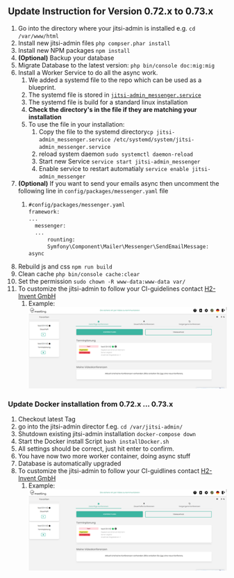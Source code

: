 ## Update Instruction for Version 0.72.x to 0.73.x
1. Go into the directory where your jitsi-admin is installed e.g. `cd /var/www/html`
2. Install new jitsi-admin files `php compser.phar install`
3. Install new NPM packages `npm install`
4. __(Optional)__ Backup your database
5. Migrate Database to the latest version: `php bin/console doc:mig:mig`
6. Install a Worker Service to do all the async work.
   1. We added a systemd file to the repo which can be used as a blueprint.
   2. The systemd file is stored in [`jitsi-admin_messenger.service`](jitsi-admin_messenger.service)
   3. The systemd file is build for a standard linux installation
   4. __Check the directory's in the file if they are matching your installation__
   5. To use the file in your installation:
      1. Copy the file to the systemd directory`cp jitsi-admin_messenger.service /etc/systemd/system/jitsi-admin_messenger.service`
      2. reload system daemon `sudo systemctl daemon-reload`
      3. Start new Service `service start jitsi-admin_messenger`
      4. Enable service to restart automatialy `service enable jitsi-admin_messenger`
7. __(Optional)__ If you want to send your emails async then uncomment the following line in `config/packages/messenger.yaml` file
   1. ```
      #config/packages/messenger.yaml
      framework:
      ...
        messenger:
        ...
            rounting:
            Symfony\Component\Mailer\Messenger\SendEmailMessage:  async
      ```
8. Rebuild js and css `npm run build`
9. Clean cache `php bin/console cache:clear`
10. Set the permission `sudo chown -R www-data:www-data var/`
11. To customize the jitsi-admin to follow your CI-guidelines contact [H2-Invent GmbH](mailto:info@h2-invent.com)
    1. Example:![](docs/images/screenshot_CI.png)

### Update Docker installation from 0.72.x ... 0.73.x

1. Checkout latest Tag 
2. go into the jitsi-admin director f.eg. `cd /var/jitsi-admin/`
3. Shutdown existing jitsi-admin installation `docker-compose down`
4. Start the Docker install Script `bash installDocker.sh`
5. All settings should be correct, just hit enter to confirm.
6. You have now two more worker container, doing async stuff
7. Database is automatically upgraded
8. To customize the jitsi-admin to follow your CI-guidlines contact [H2-Invent GmbH](mailto:info@h2-invent.com)
   1. Example:![](docs/images/screenshot_CI.png)